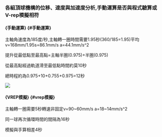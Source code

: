 ### 各組頂球機構的位移、速度與加速度分析,手動運算是否與程式驗算或V-rep模擬相符

#### {手動運算} {#手動運算}

主軸角速度為185度/秒,主軸轉一圈時間需要1.95秒\(360/185=1.95\)平均v=168mm/1.95s=86.1mm/s a=44.1mm/s^2

提升從最低點至最高點=主軸半圈\(0.975\)+半圈\(0.975\)

從最高點經過軌道滑至最低點時間約莫10秒

總時程約為0.975+10+0.755+0.975=12秒

![](/assets/7.png)

#### {VREP模擬} {#vrep模擬}

主軸轉一圈需要5秒轉速非固定v=90~60mm/s a=18~14mm/s^2

同一球再次循環時間的間隔為16秒

模擬與手算相差4秒

